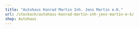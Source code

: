 ```yaml
---
title: "Autohaus Konrad Martin Inh. Jens Martin e.K."
url: /stockach/autohaus-konrad-martin-inh-jens-martin-e-k/
shop: Autohaus
---
```


